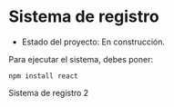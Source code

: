 <h1>Sistema de registro</h1>

- Estado del proyecto: En construcción.
  
Para ejecutar el sistema, debes poner:

```npm install react```

Sistema de registro 2
